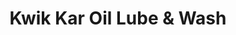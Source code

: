 ---
title: "Kwik Kar Oil Lube & Wash"
url: /crockett/kwik-kar-oil-lube-und-wash/
shop: Autowerkstatt
---